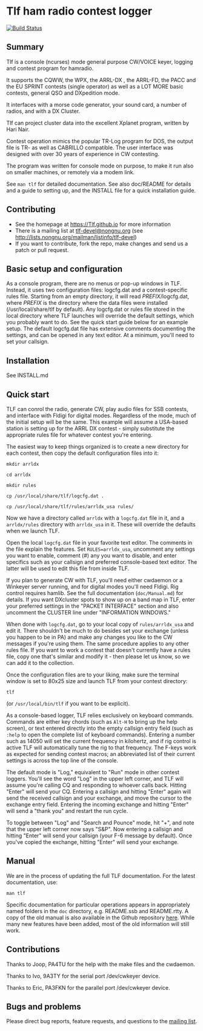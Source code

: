 # Tlf ham radio contest logger

[![Build Status](https://github.com/Tlf/tlf/actions/workflows/ci-build.yml/badge.svg)](https://github.com/Tlf/tlf/actions/workflows/ci-build.yml)

## Summary

Tlf is a console (ncurses) mode general purpose CW/VOICE keyer, logging and contest program for hamradio. 

It supports the CQWW, the WPX, the ARRL-DX , the ARRL-FD, the PACC and the EU SPRINT contests (single operator) as well as a LOT MORE basic contests, general QSO and DXpedition mode. 

It interfaces with a morse code generator, your sound card, a number of radios, and with a DX Cluster. 

Tlf can project cluster data into the excellent Xplanet program, written by Hari Nair.

Contest operation mimics the popular TR-Log program for DOS, the output file  is TR- as well as CABRILLO compatible. The user interface was designed with over 30 years of experience in CW contesting. 

The program was written for console mode on purpose, to make it run also on smaller machines, or remotely via a modem link. 

See `man tlf` for detailed documentation. See also doc/README for details and a guide to setting up, and the INSTALL file for a quick installation guide.

## Contributing

* See the homepage at https://Tlf.github.io for more information
* There is a mailing list at tlf-devel@nongnu.org (see 
  http://lists.nongnu.org/mailman/listinfo/tlf-devel)
* If you want to contribute, fork the repo, make changes and send us a patch or pull request.


## Basic setup and configuration

As a console program, there are no menus or pop-up windows in TLF. Instead, it uses two configuration files: logcfg.dat and a contest-specific rules file. Starting from an empty directory, it will read *PREFIX*/logcfg.dat, where *PREFIX* is the directory where the data files were installed (/usr/local/share/tlf by default). Any logcfg.dat or rules file stored in the local directory where TLF launches will override the default settings, which you probably want to do. See the quick start guide below for an example setup. The default logcfg.dat file has extensive comments documenting the settings, and can be opened in any text editor. At a minimum, you'll need to set your callsign.

## Installation

See INSTALL.md

## Quick start

TLF can conrol the radio, generate CW, play audio files for SSB contests, and interface with Fldigi for digital modes. Regardless of the mode, much of the initial setup will be the same. This example will assume a USA-based station is setting up for the ARRL DX contest - simply substitute the appropriate rules file for whatever contest you're entering.

The easiest way to keep things organized is to create a new directory for each contest, then copy the default configuration files into it:

```
mkdir arrldx

cd arrldx

mkdir rules

cp /usr/local/share/tlf/logcfg.dat .

cp /usr/local/share/tlf/rules/arrldx_usa rules/
```

Now we have a directory called `arrldx` with a `logcfg.dat` file in it, and a `arrldx/rules` directory with `arrldx_usa` in it. These will override the defaults when we launch TLF.

Open the local `logcfg.dat` file in your favorite text editor. The comments in the file explain the features. Set `RULES=arrldx_usa`, uncomment any settings you want to enable, comment (#) any you want to disable, and enter specifics such as your callsign and preferred console-based text editor. The latter will be used to edit this file from inside TLF.

If you plan to generate CW with TLF, you'll need either cwdaemon or a Winkeyer server running, and for digital modes you'll need Fldigi. Rig control requires hamlib. See the full documentation (`doc/Manual.md`) for details. If you want DXcluster spots to show up on a band map in TLF, enter your preferred settings in the "PACKET INTERFACE" section and also uncomment the CLUSTER line under "INFORMATION WINDOWS." 

When done with `logcfg.dat`, go to your local copy of `rules/arrldx_usa` and edit it. There shouldn't be much to do besides set your exchange (unless you happen to be in PA) and make any changes you like to the CW messages if you're using them. The same procedure applies to any other rules file. If you want to work a contest that doesn't currently have a rules file, copy one that's similar and modify it - then please let us know, so we can add it to the collection.

Once the configuration files are to your liking, make sure the terminal window is set to 80x25 size and launch TLF from your contest directory:

```
tlf
```

(or `/usr/local/bin/tlf` if you want to be explicit).

As a console-based logger, TLF relies exclusively on keyboard commands. Commands are either key chords (such as `Alt-H` to bring up the help screen), or text entered directly into the empty callsign entry field (such as `:help` to open the complete list of keyboard commands). Entering a number such as 14050 will set the current frequency in kilohertz, and if rig control is active TLF will automatically tune the rig to that frequency. The F-keys work as expected for sending contest macros; an abbreviated list of their current settings is across the top line of the console. 

The default mode is "Log," equivalent to "Run" mode in other contest loggers. You'll see the word "Log" in the upper left corner, and TLF will assume you're calling CQ and responding to whoever calls back. Hitting "Enter" will send your CQ. Entering a callsign and hitting "Enter" again will send the received callsign and your exchange, and move the cursor to the exchange entry field. Entering the incoming exchange and hitting "Enter" will send a "thank you" and restart the run cycle.

To toggle between "Log" and "Search and Pounce" mode, hit "+", and note that the upper left corner now says "S&P". Now entering a callsign and hitting "Enter" will send your callsign (your F-6 message by default). Once you've copied the exchange, hitting "Enter" will send your exchange.

## Manual

We are in the process of updating the full TLF documentation. For the latest documentation, use:

```
man tlf
```

Specific documentation for particular operations appears in appropriately named folders in the `doc` directory, e.g. README.ssb and README.rtty. A copy of the old manual is also available in the Github repository [here](https://tlf.github.io/tlfdoc.old/tlfdoc.html). While many new features have been added, most of the old information will still work.

## Contributions

Thanks to Joop, PA4TU for the help with the make files and the cwdaemon.

Thanks to Ivo, 9A3TY for the serial port /dev/cwkeyer device.

Thanks to Eric, PA3FKN for the parallel port /dev/cwkeyer device.

## Bugs and problems

Please direct bug reports, feature requests, and questions to the [mailing list](https://lists.nongnu.org/mailman/listinfo/tlf-devel).